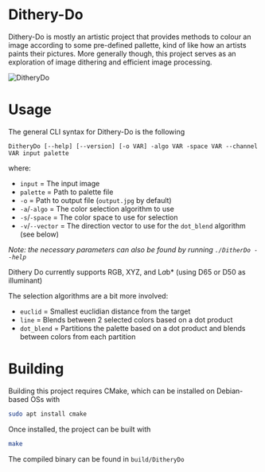 # Dithery-Do
Dithery-Do is mostly an artistic project that provides methods to colour an image according
to some pre-defined pallette, kind of like how an artists paints their pictures. More generally
though, this project serves as an exploration of image dithering and efficient image processing.

![DitheryDo](https://github.com/Vafdaf12/dithery-do/assets/25525445/696a93a3-4a34-46c9-8591-986bcd9bbccb)

# Usage
The general CLI syntax for Dithery-Do is the following

```
DitheryDo [--help] [--version] [-o VAR] -algo VAR -space VAR --channel VAR input palette
```

where:
- `input` = The input image
- `palette` = Path to palette file
- `-o` = Path to output file (`output.jpg` by default)
- `-a`/`-algo` = The color selection algorithm to use
- `-s`/`-space` = The color space to use for selection
- `-v`/`--vector` = The direction vector to use for the `dot_blend` algorithm (see below)

*Note: the necessary parameters can also be found by running `./DitherDo --help`*

Dithery Do currently supports RGB, XYZ, and L*a*b* (using D65 or D50 as illuminant)

The selection algorithms are a bit more involved:
- `euclid` = Smallest euclidian distance from the target
- `line` = Blends between 2 selected colors based on a dot product
- `dot_blend` = Partitions the palette based on a dot product and blends between colors from each partition

# Building
Building this project requires CMake, which can be installed on Debian-based OSs with
```bash
sudo apt install cmake
```
Once installed, the project can be built with
```bash
make
```
The compiled binary can be found in `build/DitheryDo`


